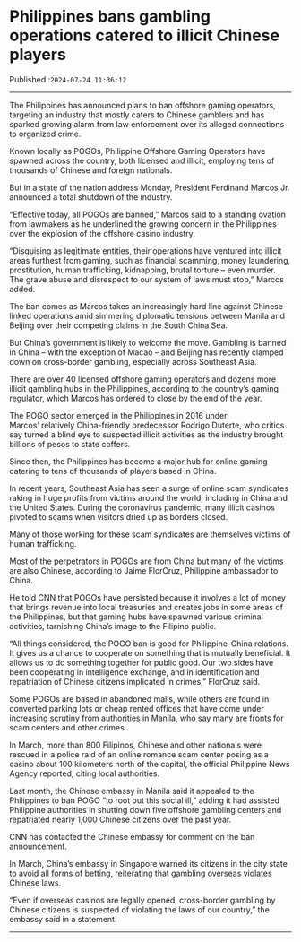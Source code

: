 # Philippines bans gambling operations catered to illicit Chinese players

Published :`2024-07-24 11:36:12`

---

The Philippines has announced plans to ban offshore gaming operators, targeting an industry that mostly caters to Chinese gamblers and has sparked growing alarm from law enforcement over its alleged connections to organized crime.

Known locally as POGOs, Philippine Offshore Gaming Operators have spawned across the country, both licensed and illicit, employing tens of thousands of Chinese and foreign nationals.

But in a state of the nation address Monday, President Ferdinand Marcos Jr. announced a total shutdown of the industry.

“Effective today, all POGOs are banned,” Marcos said to a standing ovation from lawmakers as he underlined the growing concern in the Philippines over the explosion of the offshore casino industry.

“Disguising as legitimate entities, their operations have ventured into illicit areas furthest from gaming, such as financial scamming, money laundering, prostitution, human trafficking, kidnapping, brutal torture – even murder. The grave abuse and disrespect to our system of laws must stop,” Marcos added.

The ban comes as Marcos takes an increasingly hard line against Chinese-linked operations amid simmering diplomatic tensions between Manila and Beijing over their competing claims in the South China Sea.

But China’s government is likely to welcome the move. Gambling is banned in China – with the exception of Macao – and Beijing has recently clamped down on cross-border gambling, especially across Southeast Asia.

There are over 40 licensed offshore gaming operators and dozens more illicit gambling hubs in the Philippines, according to the country’s gaming regulator, which Marcos has ordered to close by the end of the year.

The POGO sector emerged in the Philippines in 2016 under Marcos’ relatively China-friendly predecessor Rodrigo Duterte, who critics say turned a blind eye to suspected illicit activities as the industry brought billions of pesos to state coffers.

Since then, the Philippines has become a major hub for online gaming catering to tens of thousands of players based in China.

In recent years, Southeast Asia has seen a surge of online scam syndicates raking in huge profits from victims around the world, including in China and the United States. During the coronavirus pandemic, many illicit casinos pivoted to scams when visitors dried up as borders closed.

Many of those working for these scam syndicates are themselves victims of human trafficking.

Most of the perpetrators in POGOs are from China but many of the victims are also Chinese, according to Jaime FlorCruz, Philippine ambassador to China.

He told CNN that POGOs have persisted because it involves a lot of money that brings revenue into local treasuries and creates jobs in some areas of the Philippines, but that gaming hubs have spawned various criminal activities, tarnishing China’s image to the Filipino public.

“All things considered, the POGO ban is good for Philippine-China relations. It gives us a chance to cooperate on something that is mutually beneficial. It allows us to do something together for public good. Our two sides have been cooperating in intelligence exchange, and in identification and repatriation of Chinese citizens implicated in crimes,” FlorCruz said.

Some POGOs are based in abandoned malls, while others are found in converted parking lots or cheap rented offices that have come under increasing scrutiny from authorities in Manila, who say many are fronts for scam centers and other crimes.

In March, more than 800 Filipinos, Chinese and other nationals were rescued in a police raid of an online romance scam center posing as a casino about 100 kilometers north of the capital, the official Philippine News Agency reported, citing local authorities.

Last month, the Chinese embassy in Manila said it appealed to the Philippines to ban POGO “to root out this social ill,” adding it had assisted Philippine authorities in shutting down five offshore gambling centers and repatriated nearly 1,000 Chinese citizens over the past year.

CNN has contacted the Chinese embassy for comment on the ban announcement.

In March, China’s embassy in Singapore warned its citizens in the city state to avoid all forms of betting, reiterating that gambling overseas violates Chinese laws.

“Even if overseas casinos are legally opened, cross-border gambling by Chinese citizens is suspected of violating the laws of our country,” the embassy said in a statement.

---

